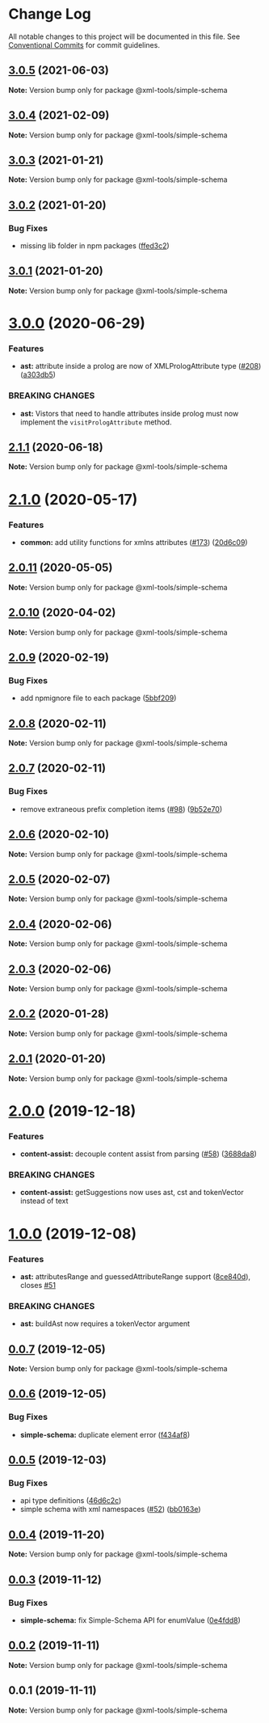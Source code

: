 # Change Log

All notable changes to this project will be documented in this file.
See [Conventional Commits](https://conventionalcommits.org) for commit guidelines.

## [3.0.5](https://github.com/sap/xml-tools/compare/@xml-tools/simple-schema@3.0.4...@xml-tools/simple-schema@3.0.5) (2021-06-03)

**Note:** Version bump only for package @xml-tools/simple-schema

## [3.0.4](https://github.com/sap/xml-tools/compare/@xml-tools/simple-schema@3.0.3...@xml-tools/simple-schema@3.0.4) (2021-02-09)

**Note:** Version bump only for package @xml-tools/simple-schema

## [3.0.3](https://github.com/sap/xml-tools/compare/@xml-tools/simple-schema@3.0.2...@xml-tools/simple-schema@3.0.3) (2021-01-21)

**Note:** Version bump only for package @xml-tools/simple-schema

## [3.0.2](https://github.com/sap/xml-tools/compare/@xml-tools/simple-schema@3.0.1...@xml-tools/simple-schema@3.0.2) (2021-01-20)

### Bug Fixes

- missing lib folder in npm packages ([ffed3c2](https://github.com/sap/xml-tools/commit/ffed3c2c54c70aea8b9ded0d53786382bc190cc5))

## [3.0.1](https://github.com/sap/xml-tools/compare/@xml-tools/simple-schema@3.0.0...@xml-tools/simple-schema@3.0.1) (2021-01-20)

**Note:** Version bump only for package @xml-tools/simple-schema

# [3.0.0](https://github.com/sap/xml-tools/compare/@xml-tools/simple-schema@2.1.1...@xml-tools/simple-schema@3.0.0) (2020-06-29)

### Features

- **ast:** attribute inside a prolog are now of XMLPrologAttribute type ([#208](https://github.com/sap/xml-tools/issues/208)) ([a303db5](https://github.com/sap/xml-tools/commit/a303db5))

### BREAKING CHANGES

- **ast:** Vistors that need to handle attributes inside prolog must now implement the `visitPrologAttribute` method.

## [2.1.1](https://github.com/sap/xml-tools/compare/@xml-tools/simple-schema@2.1.0...@xml-tools/simple-schema@2.1.1) (2020-06-18)

**Note:** Version bump only for package @xml-tools/simple-schema

# [2.1.0](https://github.com/sap/xml-tools/compare/@xml-tools/simple-schema@2.0.11...@xml-tools/simple-schema@2.1.0) (2020-05-17)

### Features

- **common:** add utility functions for xmlns attributes ([#173](https://github.com/sap/xml-tools/issues/173)) ([20d6c09](https://github.com/sap/xml-tools/commit/20d6c09))

## [2.0.11](https://github.com/sap/xml-tools/compare/@xml-tools/simple-schema@2.0.10...@xml-tools/simple-schema@2.0.11) (2020-05-05)

**Note:** Version bump only for package @xml-tools/simple-schema

## [2.0.10](https://github.com/sap/xml-tools/compare/@xml-tools/simple-schema@2.0.9...@xml-tools/simple-schema@2.0.10) (2020-04-02)

**Note:** Version bump only for package @xml-tools/simple-schema

## [2.0.9](https://github.com/sap/xml-tools/compare/@xml-tools/simple-schema@2.0.8...@xml-tools/simple-schema@2.0.9) (2020-02-19)

### Bug Fixes

- add npmignore file to each package ([5bbf209](https://github.com/sap/xml-tools/commit/5bbf209))

## [2.0.8](https://github.com/sap/xml-tools/compare/@xml-tools/simple-schema@2.0.7...@xml-tools/simple-schema@2.0.8) (2020-02-11)

**Note:** Version bump only for package @xml-tools/simple-schema

## [2.0.7](https://github.com/sap/xml-tools/compare/@xml-tools/simple-schema@2.0.6...@xml-tools/simple-schema@2.0.7) (2020-02-11)

### Bug Fixes

- remove extraneous prefix completion items ([#98](https://github.com/sap/xml-tools/issues/98)) ([9b52e70](https://github.com/sap/xml-tools/commit/9b52e70))

## [2.0.6](https://github.com/sap/xml-tools/compare/@xml-tools/simple-schema@2.0.4...@xml-tools/simple-schema@2.0.6) (2020-02-10)

**Note:** Version bump only for package @xml-tools/simple-schema

## [2.0.5](https://github.com/sap/xml-tools/compare/@xml-tools/simple-schema@2.0.4...@xml-tools/simple-schema@2.0.5) (2020-02-07)

**Note:** Version bump only for package @xml-tools/simple-schema

## [2.0.4](https://github.com/sap/xml-tools/compare/@xml-tools/simple-schema@2.0.3...@xml-tools/simple-schema@2.0.4) (2020-02-06)

**Note:** Version bump only for package @xml-tools/simple-schema

## [2.0.3](https://github.com/sap/xml-tools/compare/@xml-tools/simple-schema@2.0.2...@xml-tools/simple-schema@2.0.3) (2020-02-06)

**Note:** Version bump only for package @xml-tools/simple-schema

## [2.0.2](https://github.com/sap/xml-tools/compare/@xml-tools/simple-schema@2.0.1...@xml-tools/simple-schema@2.0.2) (2020-01-28)

**Note:** Version bump only for package @xml-tools/simple-schema

## [2.0.1](https://github.com/sap/xml-tools/compare/@xml-tools/simple-schema@2.0.0...@xml-tools/simple-schema@2.0.1) (2020-01-20)

**Note:** Version bump only for package @xml-tools/simple-schema

# [2.0.0](https://github.com/sap/xml-tools/compare/@xml-tools/simple-schema@1.0.0...@xml-tools/simple-schema@2.0.0) (2019-12-18)

### Features

- **content-assist:** decouple content assist from parsing ([#58](https://github.com/sap/xml-tools/issues/58)) ([3688da8](https://github.com/sap/xml-tools/commit/3688da8))

### BREAKING CHANGES

- **content-assist:** getSuggestions now uses ast, cst and tokenVector instead of text

# [1.0.0](https://github.com/sap/xml-tools/compare/@xml-tools/simple-schema@0.0.7...@xml-tools/simple-schema@1.0.0) (2019-12-08)

### Features

- **ast:** attributesRange and guessedAttributeRange support ([8ce840d](https://github.com/sap/xml-tools/commit/8ce840d)), closes [#51](https://github.com/sap/xml-tools/issues/51)

### BREAKING CHANGES

- **ast:** buildAst now requires a tokenVector argument

## [0.0.7](https://github.com/sap/xml-tools/compare/@xml-tools/simple-schema@0.0.6...@xml-tools/simple-schema@0.0.7) (2019-12-05)

**Note:** Version bump only for package @xml-tools/simple-schema

## [0.0.6](https://github.com/sap/xml-tools/compare/@xml-tools/simple-schema@0.0.5...@xml-tools/simple-schema@0.0.6) (2019-12-05)

### Bug Fixes

- **simple-schema:** duplicate element error ([f434af8](https://github.com/sap/xml-tools/commit/f434af8))

## [0.0.5](https://github.com/sap/xml-tools/compare/@xml-tools/simple-schema@0.0.4...@xml-tools/simple-schema@0.0.5) (2019-12-03)

### Bug Fixes

- api type definitions ([46d6c2c](https://github.com/sap/xml-tools/commit/46d6c2c))
- simple schema with xml namespaces ([#52](https://github.com/sap/xml-tools/issues/52)) ([bb0163e](https://github.com/sap/xml-tools/commit/bb0163e))

## [0.0.4](https://github.com/sap/xml-tools/compare/@xml-tools/simple-schema@0.0.3...@xml-tools/simple-schema@0.0.4) (2019-11-20)

**Note:** Version bump only for package @xml-tools/simple-schema

## [0.0.3](https://github.com/sap/xml-tools/compare/@xml-tools/simple-schema@0.0.2...@xml-tools/simple-schema@0.0.3) (2019-11-12)

### Bug Fixes

- **simple-schema:** fix Simple-Schema API for enumValue ([0e4fdd8](https://github.com/sap/xml-tools/commit/0e4fdd8))

## [0.0.2](https://github.com/sap/xml-tools/compare/@xml-tools/simple-schema@0.0.1...@xml-tools/simple-schema@0.0.2) (2019-11-11)

**Note:** Version bump only for package @xml-tools/simple-schema

## 0.0.1 (2019-11-11)

**Note:** Version bump only for package @xml-tools/simple-schema
